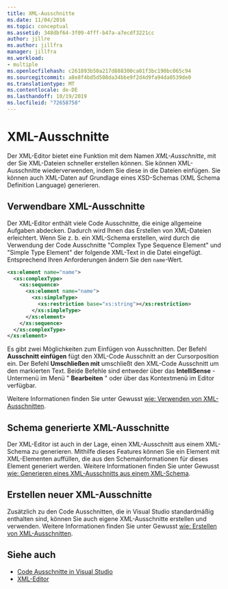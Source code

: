 ```yaml
---
title: XML-Ausschnitte
ms.date: 11/04/2016
ms.topic: conceptual
ms.assetid: 348dbf64-3f09-4fff-b47a-a7ecdf3221cc
author: jillre
ms.author: jillfra
manager: jillfra
ms.workload:
- multiple
ms.openlocfilehash: c261893b50a217d888300ca01f3bc190bc065c94
ms.sourcegitcommit: a8e8f4bd5d508da34bbe9f2d4d9fa94da0539de0
ms.translationtype: MT
ms.contentlocale: de-DE
ms.lasthandoff: 10/19/2019
ms.locfileid: "72658758"
---
```

# <a name="xml-snippets"></a>XML-Ausschnitte

Der XML-Editor bietet eine Funktion mit dem Namen *XML-Ausschnitte*, mit der Sie XML-Dateien schneller erstellen können. Sie können XML-Ausschnitte wiederverwenden, indem Sie diese in die Dateien einfügen. Sie können auch XML-Daten auf Grundlage eines XSD-Schemas (XML Schema Definition Language) generieren.

## <a name="reusable-xml-snippets"></a>Verwendbare XML-Ausschnitte

Der XML-Editor enthält viele Code Ausschnitte, die einige allgemeine Aufgaben abdecken. Dadurch wird Ihnen das Erstellen von XML-Dateien erleichtert. Wenn Sie z. b. ein XML-Schema erstellen, wird durch die Verwendung der Code Ausschnitte "Complex Type Sequence Element" und "Simple Type Element" der folgende XML-Text in die Datei eingefügt. Entsprechend Ihren Anforderungen ändern Sie den `name`-Wert.

```xml
<xs:element name="name">
  <xs:complexType>
    <xs:sequence>
      <xs:element name="name">
        <xs:simpleType>
          <xs:restriction base="xs:string"></xs:restriction>
        </xs:simpleType>
      </xs:element>
    </xs:sequence>
  </xs:complexType>
</xs:element>
```

Es gibt zwei Möglichkeiten zum Einfügen von Ausschnitten. Der Befehl **Ausschnitt einfügen** fügt den XML-Code Ausschnitt an der Cursorposition ein. Der Befehl **Umschließen mit** umschließt den XML-Code Ausschnitt um den markierten Text. Beide Befehle sind entweder über das **IntelliSense** -Untermenü im Menü " **Bearbeiten** " oder über das Kontextmenü im Editor verfügbar.

Weitere Informationen finden Sie unter Gewusst [wie: Verwenden von XML-Ausschnitten](../xml-tools/how-to-use-xml-snippets.md).

## <a name="schema-generated-xml-snippets"></a>Schema generierte XML-Ausschnitte

Der XML-Editor ist auch in der Lage, einen XML-Ausschnitt aus einem XML-Schema zu generieren. Mithilfe dieses Features können Sie ein Element mit XML-Elementen auffüllen, die aus den Schemainformationen für dieses Element generiert werden. Weitere Informationen finden Sie unter Gewusst [wie: Generieren eines XML-Ausschnitts aus einem XML-Schema](../xml-tools/how-to-generate-an-xml-snippet-from-an-xml-schema.md).

## <a name="create-new-xml-snippets"></a>Erstellen neuer XML-Ausschnitte

Zusätzlich zu den Code Ausschnitten, die in Visual Studio standardmäßig enthalten sind, können Sie auch eigene XML-Ausschnitte erstellen und verwenden. Weitere Informationen finden Sie unter Gewusst [wie: Erstellen von XML-Ausschnitten](../xml-tools/how-to-create-xml-snippets.md).

## <a name="see-also"></a>Siehe auch

- [Code Ausschnitte in Visual Studio](../ide/code-snippets.md)
- [XML-Editor](../xml-tools/xml-editor.md)
